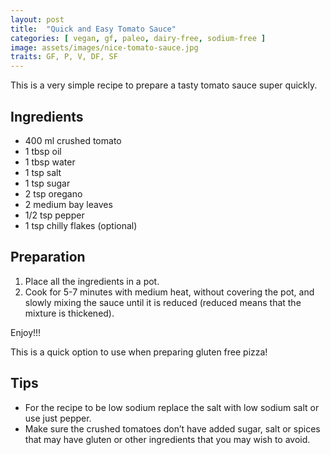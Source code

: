 ```yaml
---
layout: post
title:  "Quick and Easy Tomato Sauce"
categories: [ vegan, gf, paleo, dairy-free, sodium-free ]
image: assets/images/nice-tomato-sauce.jpg
traits: GF, P, V, DF, SF
---
```


This is a very simple recipe to prepare a tasty tomato sauce super quickly.  

## Ingredients

* 400 ml crushed tomato 
* 1 tbsp oil
* 1 tbsp water
* 1 tsp salt
* 1 tsp sugar
* 2 tsp oregano
* 2 medium bay leaves 
* 1/2 tsp pepper
* 1 tsp chilly flakes (optional)


## Preparation

1. Place all the ingredients in a pot.
2. Cook for 5-7 minutes with medium heat, without covering the pot, and slowly mixing the sauce until it is reduced (reduced means that the mixture is thickened). 

Enjoy!!!


This is a quick option to use when preparing gluten free pizza!
 


## Tips

* For the recipe to be low sodium replace the salt with low sodium salt or use just pepper.
* Make sure the crushed tomatoes don’t have added sugar, salt or spices that may have gluten or other ingredients that you may wish to avoid.

